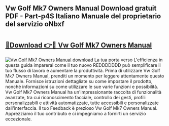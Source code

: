 ## Vw Golf Mk7 Owners Manual Download gratuit PDF - Part-p4S Italiano Manuale del proprietario del servizio oNbxf

# <h2><a href="http://dfb1izv.blite.top/?on=Vw+Golf+Mk7+Owners+Manual">🔗Download 👉🔴 Vw Golf Mk7 Owners Manual</a></h2>

[![Vw Golf Mk7 Owners Manual download](https://i.imgur.com/lujVjoI.png)](http://dfb1izv.blite.top/?on=Vw+Golf+Mk7+Owners+Manual)
La tua porta verso L'efficienza in questa guida imparerai come il tuo nuovo REDDDDDDD può semplificare il tuo flusso di lavoro e aumentare la produttività. Prima di utilizzare Vw Golf Mk7 Owners Manual, prenditi un momento per leggere attentamente questo Manuale. Fornisce istruzioni dettagliate su come impostare il prodotto, nonché informazioni su come utilizzare le sue varie funzioni e possibilità. Vw Golf Mk7 Owners Manual ha un'impressionante raccolta di funzionalità avanzate, tra cui riconoscimento facciale, controllo dei gesti, profili personalizzabili e attività automatizzate, tutte accessibili e personalizzate dall'interfaccia. Il tuo Feedback è prezioso Vw Golf Mk7 Owners Manual. Apprezziamo il tuo contributo e ci impegniamo a fornirti un servizio eccezionale.
